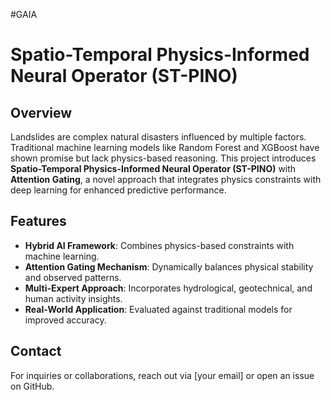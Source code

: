 #GAIA
# Spatio-Temporal Physics-Informed Neural Operator (ST-PINO)

## Overview
Landslides are complex natural disasters influenced by multiple factors. Traditional machine learning models like Random Forest and XGBoost have shown promise but lack physics-based reasoning. This project introduces **Spatio-Temporal Physics-Informed Neural Operator (ST-PINO)** with **Attention Gating**, a novel approach that integrates physics constraints with deep learning for enhanced predictive performance.

## Features
- **Hybrid AI Framework**: Combines physics-based constraints with machine learning.
- **Attention Gating Mechanism**: Dynamically balances physical stability and observed patterns.
- **Multi-Expert Approach**: Incorporates hydrological, geotechnical, and human activity insights.
- **Real-World Application**: Evaluated against traditional models for improved accuracy.


## Contact
For inquiries or collaborations, reach out via [your email] or open an issue on GitHub.

